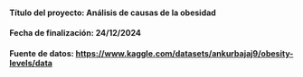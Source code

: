 #### Título del proyecto: Análisis de causas de la obesidad
#### Fecha de finalización: 24/12/2024
#### Fuente de datos: https://www.kaggle.com/datasets/ankurbajaj9/obesity-levels/data
